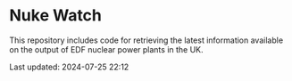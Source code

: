 # Nuke Watch

This repository includes code for retrieving the latest information available on the output of EDF nuclear power plants in the UK.

Last updated: 2024-07-25 22:12